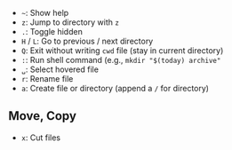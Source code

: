 - `~`: Show help
- `z`: Jump to directory with `z`
- `.`: Toggle hidden
- `H` / `L`: Go to previous / next directory
- `Q`: Exit without writing `cwd` file (stay in current directory)
- `:`: Run shell command (e.g., `mkdir "$(today) archive"`
- `␣`: Select hovered file
- `r`: Rename file
- `a`: Create file or directory (append a `/` for directory)

## Move, Copy

- `x`: Cut files

